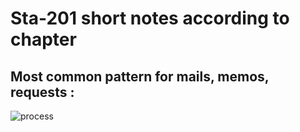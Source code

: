 # Sta-201 short notes according to chapter
## Most common pattern for mails, memos, requests :
![process](https://user-images.githubusercontent.com/68529306/224623205-2093d5e0-11c4-48bd-94fc-bb54be0bbf1f.png)
